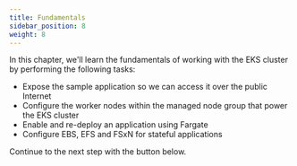 ```yaml
---
title: Fundamentals
sidebar_position: 8
weight: 8
---
```


In this chapter, we'll learn the fundamentals of working with the EKS cluster by performing the following tasks:

* Expose the sample application so we can access it over the public Internet
* Configure the worker nodes within the managed node group that power the EKS cluster
* Enable and re-deploy an application using Fargate
* Configure EBS, EFS and FSxN for stateful applications

Continue to the next step with the button below.
